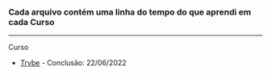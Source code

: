 ### Cada arquivo contém uma linha do tempo do que aprendi em cada Curso
<hr />

Curso
* [Trybe](Curso%20-%20Trybe.md) - Conclusão: 22/06/2022
